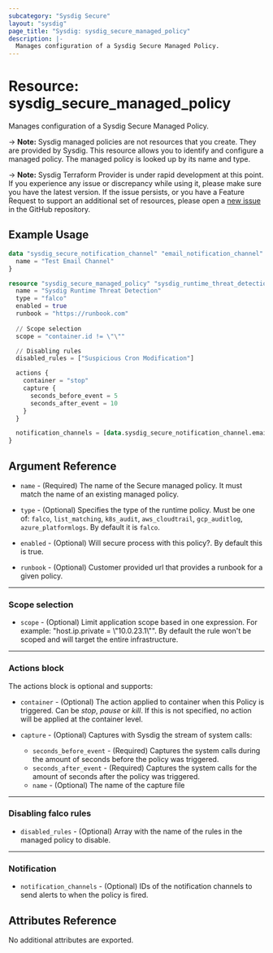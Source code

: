 ```yaml
---
subcategory: "Sysdig Secure"
layout: "sysdig"
page_title: "Sysdig: sysdig_secure_managed_policy"
description: |-
  Manages configuration of a Sysdig Secure Managed Policy.
---
```


# Resource: sysdig_secure_managed_policy

Manages configuration of a Sysdig Secure Managed Policy.

-> **Note:** Sysdig managed policies are not resources that you create. They are provided by Sysdig. This resource
allows you to identify and configure a managed policy. The managed policy is looked up by its name and type.

-> **Note:** Sysdig Terraform Provider is under rapid development at this point. If you experience any issue or discrepancy while using it, please make sure you have the latest version. If the issue persists, or you have a Feature Request to support an additional set of resources, please open a [new issue](https://github.com/sysdiglabs/terraform-provider-sysdig/issues/new) in the GitHub repository.

## Example Usage

```terraform
data "sysdig_secure_notification_channel" "email_notification_channel" {
  name = "Test Email Channel"
}

resource "sysdig_secure_managed_policy" "sysdig_runtime_threat_detection" {
  name = "Sysdig Runtime Threat Detection"
  type = "falco"
  enabled = true
  runbook = "https://runbook.com"
  
  // Scope selection
  scope = "container.id != \"\""

  // Disabling rules
  disabled_rules = ["Suspicious Cron Modification"]

  actions {
    container = "stop"
    capture {
      seconds_before_event = 5
      seconds_after_event = 10
    }
  }

  notification_channels = [data.sysdig_secure_notification_channel.email_notification_channel]
}
```

## Argument Reference

* `name` - (Required) The name of the Secure managed policy. It must match the name of an existing managed policy.

* `type` - (Optional) Specifies the type of the runtime policy. Must be one of: `falco`, `list_matching`, `k8s_audit`,
  `aws_cloudtrail`, `gcp_auditlog`, `azure_platformlogs`. By default it is `falco`.

* `enabled` - (Optional) Will secure process with this policy?. By default this is true.

* `runbook` - (Optional) Customer provided url that provides a runbook for a given policy. 

- - -

### Scope selection

* `scope` - (Optional) Limit application scope based in one expression. For
    example: "host.ip.private = \\"10.0.23.1\\"". By default the rule won't be scoped
    and will target the entire infrastructure.

- - -

### Actions block

The actions block is optional and supports:

* `container` - (Optional) The action applied to container when this Policy is
    triggered. Can be *stop*, *pause* or *kill*. If this is not specified,
    no action will be applied at the container level.

* `capture` - (Optional) Captures with Sysdig the stream of system calls:
    * `seconds_before_event` - (Required) Captures the system calls during the
    amount of seconds before the policy was triggered.
    * `seconds_after_event` - (Required) Captures the system calls for the amount
    of seconds after the policy was triggered.
    * `name` - (Optional) The name of the capture file

- - -

### Disabling falco rules

* `disabled_rules` - (Optional) Array with the name of the rules in the managed policy to disable.

- - -

### Notification

* `notification_channels` - (Optional) IDs of the notification channels to send alerts to
    when the policy is fired.

## Attributes Reference

No additional attributes are exported.

